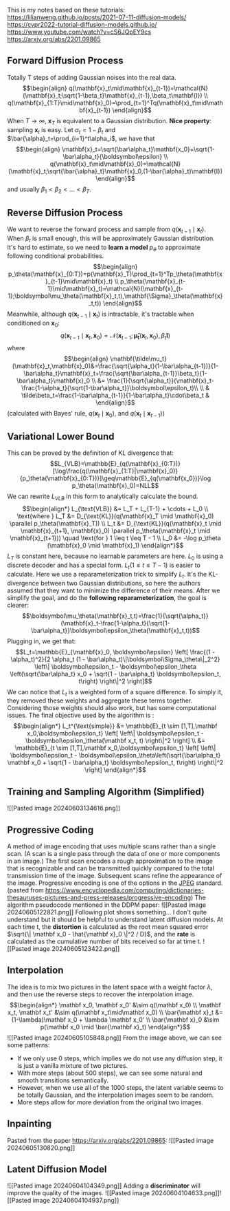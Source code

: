This is my notes based on these tutorials:
https://lilianweng.github.io/posts/2021-07-11-diffusion-models/
https://cvpr2022-tutorial-diffusion-models.github.io/
https://www.youtube.com/watch?v=cS6JQpEY9cs
https://arxiv.org/abs/2201.09865
## Forward Diffusion Process
Totally T steps of adding Gaussian noises into the real data.
$$\begin{align}
q(\mathbf{x}_t\mid\mathbf{x}_{t-1})=\mathcal{N}(\mathbf{x}_t;\sqrt{1-\beta_t}\mathbf{x}_{t-1},\beta_t\mathbf{I}) \\
q(\mathbf{x}_{1:T}\mid\mathbf{x}_0)=\prod_{t=1}^Tq(\mathbf{x}_t\mid\mathbf{x}_{t-1})
\end{align}$$
When $T\rightarrow\infty$, $\mathbf{x}_T$ is equivalent to a Gaussian distribution.
**Nice property**: sampling $\mathbf{x}_t$ is easy. Let $\alpha_t=1-\beta_t$ and $\bar{\alpha}_t=\prod_{i=1}^t\alpha_i$, we have that$$\begin{align}
\mathbf{x}_t=\sqrt{\bar\alpha_t}\mathbf{x_0}+\sqrt{1-\bar\alpha_t}{\boldsymbol\epsilon} \\
q(\mathbf{x}_t\mid\mathbf{x}_0)=\mathcal{N}(\mathbf{x}_t;\sqrt{\bar{\alpha}_t}\mathbf{x}_0,(1-\bar{\alpha}_t)\mathbf{I})
\end{align}$$ and usually $\beta_1<\beta_2<\ldots<\beta_T$.

## Reverse Diffusion Process
We want to reverse the forward process and sample from $q(\mathbf{x}_{t-1}\mid\mathbf{x}_t)$. When $\beta_t$ is small enough, this will be approximately Gaussian distribution.
It's hard to estimate, so we need to **learn a model** $p_\theta$ to approximate following conditional probabilities. $$\begin{align}
p_\theta(\mathbf{x}_{0:T})=p(\mathbf{x}_T)\prod_{t=1}^Tp_\theta(\mathbf{x}_{t-1}\mid\mathbf{x}_t) \\ 
p_\theta(\mathbf{x}_{t-1}\mid\mathbf{x}_t)=\mathcal{N}(\mathbf{x}_{t-1};\boldsymbol\mu_\theta(\mathbf{x}_t,t),\mathbf{\Sigma}_\theta(\mathbf{x}_t,t))
\end{align}$$
Meanwhile, although $q(\mathbf{x}_{t-1}\mid\mathbf{x}_t)$ is intractable, it's tractable when conditioned on $\mathbf{x}_0$:
$$q(\mathbf{x}_{t-1}\mid\mathbf{x}_t,\mathbf{x}_0)=\mathcal{N}(\mathbf{x}_{t-1};\boldsymbol{\tilde\mu_t}(\mathbf{x}_t,\mathbf{x}_0),\tilde\beta_t\mathbf{I})$$
where $$\begin{align}
\mathbf{\tilde\mu_t}(\mathbf{x}_t,\mathbf{x}_0)&=\frac{\sqrt{\alpha_t}(1-\bar\alpha_{t-1})}{1-\bar\alpha_t}\mathbf{x}_t+\frac{\sqrt{\bar\alpha_{t-1}}\beta_t}{1-\bar\alpha_t}\mathbf{x}_0 \\
&= \frac{1}{\sqrt{\alpha_t}}(\mathbf{x}_t-\frac{1-\alpha_t}{\sqrt{1-\bar\alpha_t}}\boldsymbol\epsilon_t)\\
\\
& \tilde\beta_t=\frac{1-\bar\alpha_{t-1}}{1-\bar\alpha_t}\cdot\beta_t &
\end{align}$$ (calculated with Bayes' rule, $q(\mathbf{x}_t\mid\mathbf{x}_0)$, and $q(\mathbf{x}_t\mid\mathbf{x}_{t-1})$)

## Variational Lower Bound
This can be proved by the definition of KL divergence that:
$$L_{VLB}=\mathbb{E}_{q(\mathbf{x}_{0:T})}[\log\frac{q(\mathbf{x}_{1:T}|\mathbf{x}_0)}{p_\theta(\mathbf{x}_{0:T})}]\geq\mathbb{E}_{q(\mathbf{x_0})}\log p_\theta(\mathbf{x}_0)=NLL$$
We can rewrite $L_{VLB}$ in this form to analytically calculate the bound.
$$\begin{align*} L_{\text{VLB}} &= L_T + L_{T-1} + \cdots + L_0 \\ \text{where } L_T &= D_{\text{KL}}(q(\mathbf{x}_T \mid \mathbf{x}_0) \parallel p_\theta(\mathbf{x}_T)) \\ L_t &= D_{\text{KL}}(q(\mathbf{x}_t \mid \mathbf{x}_{t+1}, \mathbf{x}_0) \parallel p_\theta(\mathbf{x}_t \mid \mathbf{x}_{t+1})) \quad \text{for } 1 \leq t \leq T - 1 \\ L_0 &= -\log p_\theta (\mathbf{x}_0 \mid \mathbf{x}_1) \end{align*}$$
$L_T$ is constant here, because no learnable parameters are here. $L_0$ is using a discrete decoder and has a special form. $L_t (1 \leq t \leq T - 1)$ is easier to calculate.
Here we use a reparameterization trick to simplify $L_t$. It's the KL-divergence between two Gaussian distributions, so here the authors assumed that they want to minimize the difference of their means. After we simplify the goal, and do the **following reparameterization**, the goal is clearer:
$$\boldsymbol\mu_\theta(\mathbf{x}_t,t)=\frac{1}{\sqrt{\alpha_t}}(\mathbf{x}_t-\frac{1-\alpha_t}{\sqrt{1-\bar\alpha_t}}\boldsymbol\epsilon_\theta(\mathbf{x}_t,t))$$
Plugging in, we get that:
$$L_t=\mathbb{E}_{\mathbf{x}_0, \boldsymbol\epsilon} \left[ \frac{(1 - \alpha_t)^2}{2 \alpha_t (1 - \bar\alpha_t)\|\boldsymbol\Sigma_\theta\|_2^2} \left\| \boldsymbol\epsilon_t - \boldsymbol\epsilon_\theta \left(\sqrt{\bar\alpha_t} x_0 + \sqrt{1 - \bar\alpha_t} \boldsymbol\epsilon_t, t\right) \right\|^2 \right]$$
We can notice that $L_t$ is a weighted form of a square difference. To simply it, they removed these weights and aggregate these terms together. Considering those weights should also work, but has some computational issues.
The final objective used by the algorithm is :$$\begin{align*} L_t^{\text{simple}} &= \mathbb{E}_{t \sim [1,T],\mathbf x_0,\boldsymbol\epsilon_t} \left[ \left\| \boldsymbol\epsilon_t - \boldsymbol\epsilon_\theta(\mathbf x_t, t) \right\|^2 \right] \\ &= \mathbb{E}_{t \sim [1,T],\mathbf x_0,\boldsymbol\epsilon_t} \left[ \left\| \boldsymbol\epsilon_t - \boldsymbol\epsilon_\theta\left(\sqrt{\bar\alpha_t} \mathbf x_0 + \sqrt{1 - \bar\alpha_t} \boldsymbol\epsilon_t, t\right) \right\|^2 \right] \end{align*}$$
## Training and Sampling Algorithm (Simplified)
![[Pasted image 20240603134616.png]]
## Progressive Coding
A method of image encoding that uses multiple scans rather than a single scan. (A scan is a single pass through the data of one or more components in an image.) The first scan encodes a rough approximation to the image that is recognizable and can be transmitted quickly compared to the total transmission time of the image. Subsequent scans refine the appearance of the image. Progressive encoding is one of the options in the [JPEG](https://www.encyclopedia.com/science-and-technology/computers-and-electrical-engineering/computers-and-computing/jpeg#1O11JPEG) standard. (pasted from https://www.encyclopedia.com/computing/dictionaries-thesauruses-pictures-and-press-releases/progressive-encoding)
The algorithm pseudocode mentioned in the DDPM paper:
![[Pasted image 20240605122821.png]]
Following plot shows something... I don't quite understand but it should be helpful to understand latent diffusion models. 
At each time t, the **distortion** is calculated as the root mean squared error $\sqrt{\| \mathbf x_0 - \hat{\mathbf x}_0 \|^2 / D}$, and the **rate** is calculated as the cumulative number of bits received so far at time t.
![[Pasted image 20240605123422.png]]

## Interpolation
The idea is to mix two pictures in the latent space with a weight factor $\lambda$, and then use the reverse steps to recover the interpolation image.
$$\begin{align*}
\mathbf x_0, \mathbf x_0' &\sim q(\mathbf x_0) \\
\mathbf x_t, \mathbf x_t' &\sim q(\mathbf x_t\mid\mathbf x_0) \\
\bar{\mathbf x}_t &= (1-\lambda)\mathbf x_0 + \lambda \mathbf x_0' \\
\bar{\mathbf x}_0 &\sim p(\mathbf x_0 \mid \bar{\mathbf x}_t)
\end{align*}$$
![[Pasted image 20240605105848.png]]
From the image above, we can see some patterns:
- If we only use 0 steps, which implies we do not use any diffusion step, it is just a vanilla mixture of two pictures. 
- With more steps (about 500 steps), we can see some natural and smooth transitions semantically. 
- However, when we use all of the 1000 steps, the latent variable seems to be totally Gaussian, and the interpolation images seem to be random. 
- More steps allow for more deviation from the original two images.
##  Inpainting
Pasted from the paper https://arxiv.org/abs/2201.09865:
![[Pasted image 20240605130820.png]]
## Latent Diffusion Model
![[Pasted image 20240604104349.png]]
Adding a **discriminator** will improve the quality of the images.
![[Pasted image 20240604104633.png]]![[Pasted image 20240604104937.png]]
